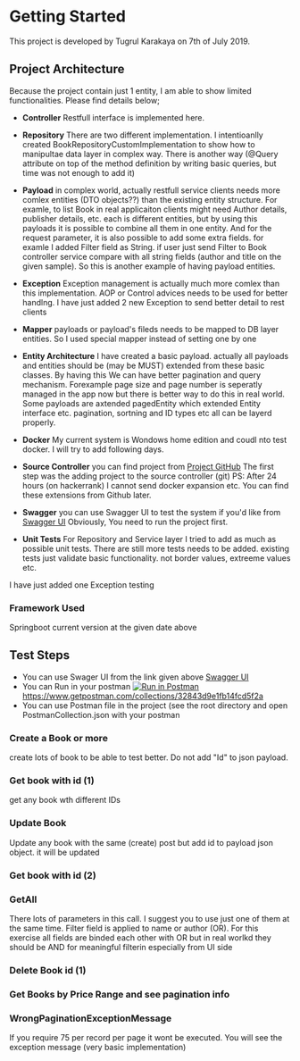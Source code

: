 # Getting Started
This project is developed by Tugrul Karakaya on 7th of July 2019.

## Project Architecture
Because the project contain just 1 entity, I am able to show limited functionalities. Please find details below;
* **Controller**
Restfull interface is implemented here.

* **Repository**
There are two different implementation. I intentioanlly created BookRepositoryCustomImplementation to show how to manipultae data layer in complex way. There is another way (@Query attribute on top of the method definition by writing basic queries, but time was not enough to add it)

* **Payload**
in complex world, actually restfull service clients needs more comlex entities (DTO objects??) than the existing entity structure. For examle, to list Book in real applicaiton clients might need Author details, publisher details, etc. each is different entities, but by using this payloads it is possible to combine all them in one entity.
And for the request parameter, it is also possible to add some extra fields. for examle I added Filter field as String. if user just send Filter to Book controller service compare with all string fields (author and title on the given sample). So this is another example of having payload entities.

* **Exception**
Exception management is actually much more comlex than this implementation. AOP or Control advices needs to be used for better handlng. I have just added 2 new Exception to send better detail to rest clients

* **Mapper**
payloads or payload's fileds needs to be mapped to DB layer entities. So I used special mapper instead of setting one by one

* **Entity Architecture**
I have created a basic payload. actually all payloads and entities should be (may be MUST) extended from these basic classes. By having this We can have better pagination and query mechanism. Forexample page size and page number is seperatly managed in the app now but there is better way to do this in real world. Some payloads are axtended pagedEntity which extended Entity interface etc. pagination, sortning and ID types etc all can be layerd properly.   

* **Docker**
My current system is Wondows home edition and coudl nto test docker. I will try to add following days.

* **Source Controller**
you can find project from  [Project GitHub](https://github.com/tugrulkarakaya/LibraryService)
The first step was the adding project to the source controller (git)
PS: After 24 hours (on hackerrank) I cannot send docker expansion etc. You can find these extensions from Github later.

* **Swagger**
you can use Swagger UI to test the system if you'd like from [Swagger UI](http://localhost:1111/swagger-ui.html)
Obviously, You need to run the project first.  

* **Unit Tests**
For Repository and Service layer I tried to add as much as possible unit tests. There are still more tests needs to be added. existing tests just validate basic functionality. not border values, extreeme values etc. 

I have just added one Exception testing

### Framework Used
Springboot current version at the given date above

## Test Steps
* You can use Swager UI from the link given above [Swagger UI](http://localhost:1111/swagger-ui.html)
* You can Run in your postman [![Run in Postman](https://run.pstmn.io/button.svg)](https://app.getpostman.com/run-collection/32843d9e1fb14fcd5f2a) https://www.getpostman.com/collections/32843d9e1fb14fcd5f2a 
* You can use Postman file in the project (see the root directory and open PostmanCollection.json with your postman

### Create a Book or more
create lots of book to be able to test better. Do not add "Id" to json payload.

### Get book with id (1)
get any book wth different IDs

### Update Book
Update any book with the same (create) post but add id to payload json object. it will be updated

### Get book with id (2)

### GetAll
There lots of parameters in this call. I suggest you to use just one of them at the same time. Filter field is applied to name or author (OR). For this exercise all fields are binded each other with OR but in real worlkd they should be AND for meaningful filterin especially from UI side

### Delete Book id (1)


### Get Books by Price Range and see pagination info

### WrongPaginationExceptionMessage 
If you require 75 per record per page it wont be executed. You will see the exception message (very basic implementation)



